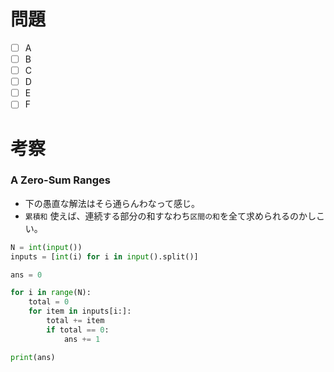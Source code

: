 # 問題
* [ ] A
* [ ] B
* [ ] C
* [ ] D
* [ ] E
* [ ] F

# 考察
### A Zero-Sum Ranges
- 下の愚直な解法はそら通らんわなって感じ。
- `累積和` 使えば、連続する部分の和すなわち`区間の和`を全て求められるのかしこい。

```python
N = int(input())
inputs = [int(i) for i in input().split()]

ans = 0

for i in range(N):
    total = 0
    for item in inputs[i:]:
        total += item
        if total == 0:
            ans += 1

print(ans)
```